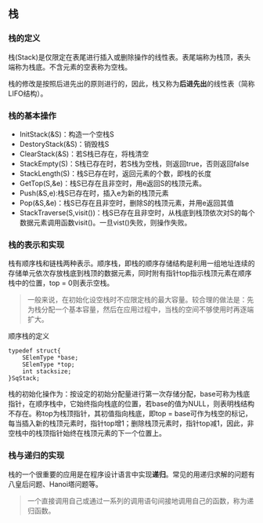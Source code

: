 ## 栈

### 栈的定义

栈(Stack)是仅限定在表尾进行插入或删除操作的线性表。表尾端称为栈顶，表头端称为栈底。不含元素的空表称为空栈。

栈的修改是按照后进先出的原则进行的，因此，栈又称为**后进先出**的线性表（简称LIFO结构）。

###  栈的基本操作
- InitStack(&S)：构造一个空栈S
- DestoryStack(&S)：销毁栈S
- ClearStack(&S)：若S栈已存在，将栈清空
- StackEmpty(S)：S栈已存在时，若S栈为空栈，则返回true，否则返回false
- StackLength(S)：栈S已存在时，返回元素的个数，即栈的长度
- GetTop(S,&e)：栈S已存在且非空时，用e返回S的栈顶元素。
- Push(&S,e):栈S已存在时，插入e为新的栈顶元素
- Pop(&S,&e)：栈S已存在且非空时，删除S的栈顶元素，并用e返回其值
- StackTraverse(S,visit())：栈S已存在且非空时，从栈底到栈顶依次对S的每个数据元素调用函数visit()。一旦vist()失败，则操作失败。

### 栈的表示和实现
栈有顺序栈和链栈两种表示。顺序栈，即栈的顺序存储结构是利用一组地址连续的存储单元依次存放栈底到栈顶的数据元素，同时附有指针top指示栈顶元素在顺序栈中的位置，top = 0则表示空栈。
> 一般来说，在初始化设空栈时不应限定栈的最大容量。较合理的做法是：先为栈分配一个基本容量，然后在应用过程中，当栈的空间不够使用时再逐端扩大。

顺序栈的定义

    typedef struct{
		SElemType *base;
		SElemType *top;
		int stacksize;
	}SqStack; 
	
栈的初始化操作为：按设定的初始分配量进行第一次存储分配，base可称为栈底指针，在顺序栈中，它始终指向栈底的位置，若base的值为NULL，则表明栈结构不存在。称top为栈顶指针，其初值指向栈底，即top = base可作为栈空的标记，每当插入新的栈顶元素时，指针top增1；删除栈顶元素时，指针top减1，因此，非空栈中的栈顶指针始终在栈顶元素的下一个位置上。


### 栈与递归的实现
栈的一个很重要的应用是在程序设计语言中实现**递归**。常见的用递归求解的问题有八皇后问题、Hanoi塔问题等。
> 一个直接调用自己或通过一系列的调用语句间接地调用自己的函数，称为递归函数。
